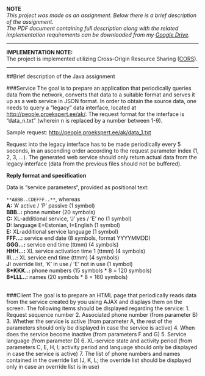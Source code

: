 **NOTE**<br />
*This project was made as an assignment. Below there is a brief description of the assignment.<br>
The PDF document containing full description along with the related implementation requirements can be downloaded from my [Google Drive](https://drive.google.com/file/d/0BxGozyk59-gGRVJRSzVqTkY0ajA/edit?usp=sharing).*

---

**IMPLEMENTATION NOTE:**<br>
The project is implemented utilizing Cross-Origin Resource Sharing ([CORS](http://en.wikipedia.org/wiki/Cross-origin_resource_sharing)).

----
##Brief description of the Java assignment

###Service
The goal is to prepare an application that periodically queries data from the network, converts that data to a suitable format and serves it up as a web service in JSON format. In order to obtain the source data, one needs to query a “legacy” data interface, located at http://people.proekspert.ee/ak/. The request format for the interface is “data_n.txt”
(wherein n is replaced by a number between 1-9).

Sample request: http://people.proekspert.ee/ak/data_1.txt

Request into the legacy interface has to be made periodically every 5 seconds, in an ascending order according to the request parameter index (1, 2, 3, …). The generated web service should only return actual data from the legacy interface (data from the previous files should not be buffered).

**Reply format and specification**

Data is “service parameters“, provided as positional text:

`**ABBB..CDEFFF..**`, whereas<br>
**A:** ‘A’ active / ’P’ passive (1 symbol)<br>
**BBB..:** phone number (20 symbols)<br>
**C:** XL-additional service, ‘J’ yes / ’E’ no (1 symbol)<br>
**D:** language E=Estonian, I=English (1 symbol)<br>
**E:** XL-additional service language (1 symbol)<br>
**FFF...:** service end date (8 symbols, format YYYYMMDD)<br>
**GGG...:** service end time (ttmm) (4 symbols)<br>
**HHH...:** XL service activation time 1 (ttmm) (4 symbols)<br>
**III...:** XL service end time (ttmm) (4 symbols)<br>
**J:** override list, ‘K’ in use / ’E’ not in use (1 symbol)<br>
**8\*KKK..:** phone numbers (15 symbols \* 8 = 120 symbols)<br>
**8\*LLL..:** names (20 symbols \* 8 = 160 symbols)<br />


<br />
###Client
The goal is to prepare an HTML page that periodically reads data from the service created by you using AJAX and displays them on the screen. The following items should be displayed regarding the service:
 1. Request sequence number
 2. Associated phone number (from parameter B)
 3. Whether the service is active (from parameter A, the rest of the parameters should only be displayed in case the service is active)
 4. When does the service become inactive (from parameters F and G)
 5. Service language (from parameter D)
 6. XL-service state and activity period (from parameters C, E, H, I; activity period and language should only be displayed in case the service is active)
 7. The list of phone numbers and names contained in the override list (J, K, L; the override list should be displayed only in case an override list is in use)

